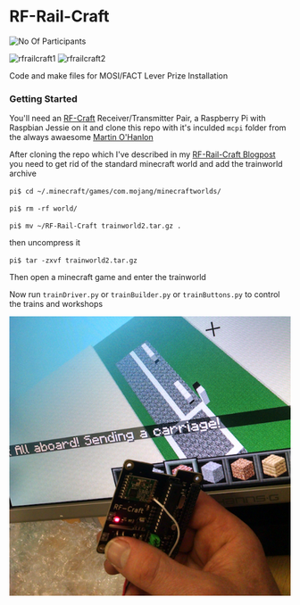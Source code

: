 # RF-Rail-Craft

![No Of Participants](https://img.shields.io/badge/estimated%20800-brightgreen.svg)

![rfrailcraft1](https://cloud.githubusercontent.com/assets/128456/17853611/905fe902-6865-11e6-85e0-c6b2cbde2655.jpg)
![rfrailcraft2](https://cloud.githubusercontent.com/assets/128456/17854274/50024720-6869-11e6-8061-583f26352347.jpg)

Code and make files for MOSI/FACT Lever Prize Installation

### Getting Started

You'll need an [RF-Craft](https://github.com/cheapjack/RF-Craft) Receiver/Transmitter Pair, a Raspberry Pi with Raspbian Jessie on it and clone this repo with it's inculded `mcpi` folder from the always awaesome [Martin O'Hanlon](https://github.com/martinohanlon)

After cloning the repo which I've described in my [RF-Rail-Craft Blogpost](http://cheapjack.github.io/2016/08/09/rf-craft-to-railcraft) you need to get rid of the standard minecraft world and add the trainworld archive 

`pi$ cd ~/.minecraft/games/com.mojang/minecraftworlds/`

`pi$ rm -rf world/`

`pi$ mv ~/RF-Rail-Craft trainworld2.tar.gz .`

then uncompress it

`pi$ tar -zxvf trainworld2.tar.gz`

Then open a minecraft game and enter the trainworld

Now run `trainDriver.py` or `trainBuilder.py` or `trainButtons.py` to control the trains and workshops

![AllAboardImage](https://github.com/cheapjack/RF-Rail-Craft/blob/master/images/RF-Rail-Craft.png)


